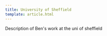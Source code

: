 ```yaml
---
title: University of Sheffield
template: article.html
---
```


Description of Ben's work at the uni of sheffield
